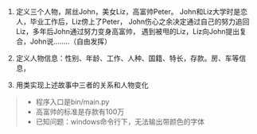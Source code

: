 1. 定义三个人物，屌丝John，美女Liz，高富帅Peter。
    John和Liz大学时是恋人，毕业工作后，Liz傍上了Peter，
    John伤心之余决定通过自己的努力追回Liz，多年后John通过努力变身高富帅，
    遇到被甩的Liz，Liz向John提出复合，John说……..（自由发挥）

2. 定义人物信息：性别、年龄、工作、人种、国籍、特长，存款。房、车等信息，

3. 用类实现上述故事中三者的关系和人物变化

> * 程序入口是bin/main.py
> * 高富帅的标准是存款有100万
> * 已知问题：windows命令行下，无法输出带颜色的字体